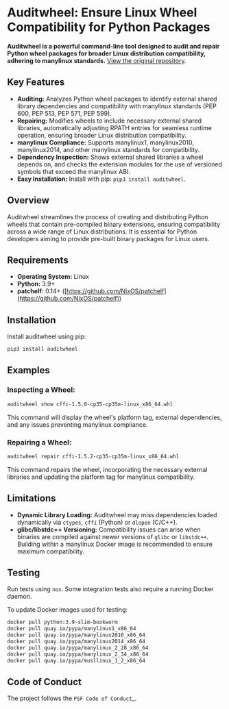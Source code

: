 # Auditwheel: Ensure Linux Wheel Compatibility for Python Packages

**Auditwheel is a powerful command-line tool designed to audit and repair Python wheel packages for broader Linux distribution compatibility, adhering to manylinux standards.** [View the original repository](https://github.com/pypa/auditwheel).

## Key Features

*   **Auditing:**  Analyzes Python wheel packages to identify external shared library dependencies and compatibility with manylinux standards (PEP 600, PEP 513, PEP 571, PEP 599).
*   **Repairing:** Modifies wheels to include necessary external shared libraries, automatically adjusting RPATH entries for seamless runtime operation, ensuring broader Linux distribution compatibility.
*   **manylinux Compliance:** Supports manylinux1, manylinux2010, manylinux2014, and other manylinux standards for compatibility.
*   **Dependency Inspection:** Shows external shared libraries a wheel depends on, and checks the extension modules for the use of versioned symbols that exceed the manylinux ABI.
*   **Easy Installation:** Install with pip: `pip3 install auditwheel`.

## Overview

Auditwheel streamlines the process of creating and distributing Python wheels that contain pre-compiled binary extensions, ensuring compatibility across a wide range of Linux distributions. It is essential for Python developers aiming to provide pre-built binary packages for Linux users.

## Requirements

*   **Operating System:** Linux
*   **Python:** 3.9+
*   **patchelf:** 0.14+ ([https://github.com/NixOS/patchelf](https://github.com/NixOS/patchelf))

## Installation

Install auditwheel using pip:

```bash
pip3 install auditwheel
```

## Examples

### Inspecting a Wheel:

```bash
auditwheel show cffi-1.5.0-cp35-cp35m-linux_x86_64.whl
```

This command will display the wheel's platform tag, external dependencies, and any issues preventing manylinux compliance.

### Repairing a Wheel:

```bash
auditwheel repair cffi-1.5.2-cp35-cp35m-linux_x86_64.whl
```

This command repairs the wheel, incorporating the necessary external libraries and updating the platform tag for manylinux compatibility.

## Limitations

*   **Dynamic Library Loading:** Auditwheel may miss dependencies loaded dynamically via `ctypes`, `cffi` (Python) or `dlopen` (C/C++).
*   **glibc/libstdc++ Versioning:** Compatibility issues can arise when binaries are compiled against newer versions of `glibc` or `libstdc++`. Building within a manylinux Docker image is recommended to ensure maximum compatibility.

## Testing

Run tests using `nox`.  Some integration tests also require a running Docker daemon.

To update Docker images used for testing:

```bash
docker pull python:3.9-slim-bookworm
docker pull quay.io/pypa/manylinux1_x86_64
docker pull quay.io/pypa/manylinux2010_x86_64
docker pull quay.io/pypa/manylinux2014_x86_64
docker pull quay.io/pypa/manylinux_2_28_x86_64
docker pull quay.io/pypa/manylinux_2_34_x86_64
docker pull quay.io/pypa/musllinux_1_2_x86_64
```

## Code of Conduct

The project follows the `PSF Code of Conduct`_.